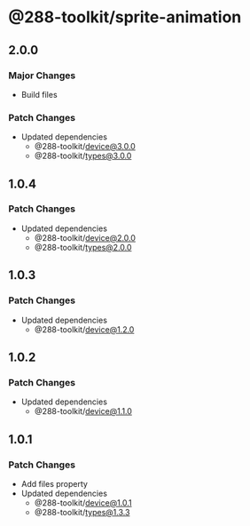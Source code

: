 # @288-toolkit/sprite-animation

## 2.0.0

### Major Changes

- Build files

### Patch Changes

- Updated dependencies
  - @288-toolkit/device@3.0.0
  - @288-toolkit/types@3.0.0

## 1.0.4

### Patch Changes

- Updated dependencies
  - @288-toolkit/device@2.0.0
  - @288-toolkit/types@2.0.0

## 1.0.3

### Patch Changes

- Updated dependencies
  - @288-toolkit/device@1.2.0

## 1.0.2

### Patch Changes

- Updated dependencies
  - @288-toolkit/device@1.1.0

## 1.0.1

### Patch Changes

- Add files property
- Updated dependencies
  - @288-toolkit/device@1.0.1
  - @288-toolkit/types@1.3.3
